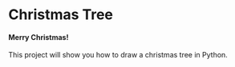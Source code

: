 # Christmas Tree
#### Merry Christmas!



This project will show you how to draw a christmas tree in Python.



